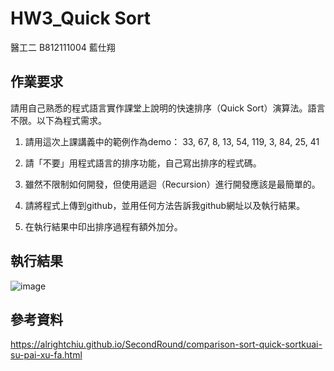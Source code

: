 # HW3_Quick Sort
醫工二 B812111004 藍仕翔

## 作業要求
請用自己熟悉的程式語言實作課堂上說明的快速排序（Quick Sort）演算法。語言不限。以下為程式需求。
 
1. 請用這次上課講義中的範例作為demo：
33, 67, 8, 13, 54, 119, 3, 84, 25, 41
 
2. 請「不要」用程式語言的排序功能，自己寫出排序的程式碼。
 
3. 雖然不限制如何開發，但使用遞迴（Recursion）進行開發應該是最簡單的。
 
4. 請將程式上傳到github，並用任何方法告訴我github網址以及執行結果。
 
5. 在執行結果中印出排序過程有額外加分。

## 執行結果
![image](https://github.com/Joy071493/HW3_Quick-Sort/assets/161842690/ffc314d0-f1da-49eb-bca8-9d9e6576e341)

## 參考資料
https://alrightchiu.github.io/SecondRound/comparison-sort-quick-sortkuai-su-pai-xu-fa.html
